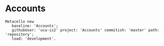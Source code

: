 # Accounts

```smalltalk
Metacello new
   baseline: 'Accounts';
   githubUser: 'uca-is2' project: 'Accounts' commitish: 'master' path: 'repository';
   load: 'development'.
```

